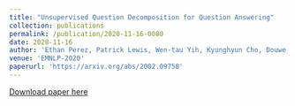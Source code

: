 ```yaml
---
title: "Unsupervised Question Decomposition for Question Answering"
collection: publications
permalink: /publication/2020-11-16-0080
date: 2020-11-16
author: 'Ethan Perez, Patrick Lewis, Wen-tau Yih, Kyunghyun Cho, Douwe Kiela'
venue: 'EMNLP-2020'
paperurl: 'https://arxiv.org/abs/2002.09758'
---
```


<a href='https://arxiv.org/abs/2002.09758'>Download paper here</a>
